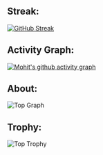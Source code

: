 ## Streak:
  
 [![GitHub Streak](https://github-readme-streak-stats.herokuapp.com/?user=MOHIT914908&theme=holi-theme)](https://git.io/streak-stats)
 ## Activity Graph:
[![Mohit's github activity graph](https://activity-graph.herokuapp.com/graph?username=MOHIT914908&theme=react-dark)](https://github.com/MOHIT914908/github-readme-activity-graph)
## About:
  ![Top Graph](https://github-profile-summary-cards.vercel.app/api/cards/profile-details?username=MOHIT914908&theme=vue)
 ## Trophy:
 ![Top Trophy](https://github-profile-trophy.vercel.app/?username=MOHIT914908&theme=radical-ma&margin-w=15)
